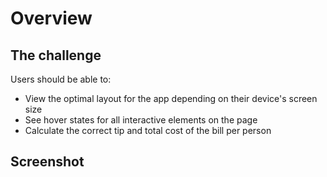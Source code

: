 # Overview

## The challenge

Users should be able to:

* View the optimal layout for the app depending on their device's screen size
* See hover states for all interactive elements on the page
* Calculate the correct tip and total cost of the bill per person

## Screenshot
